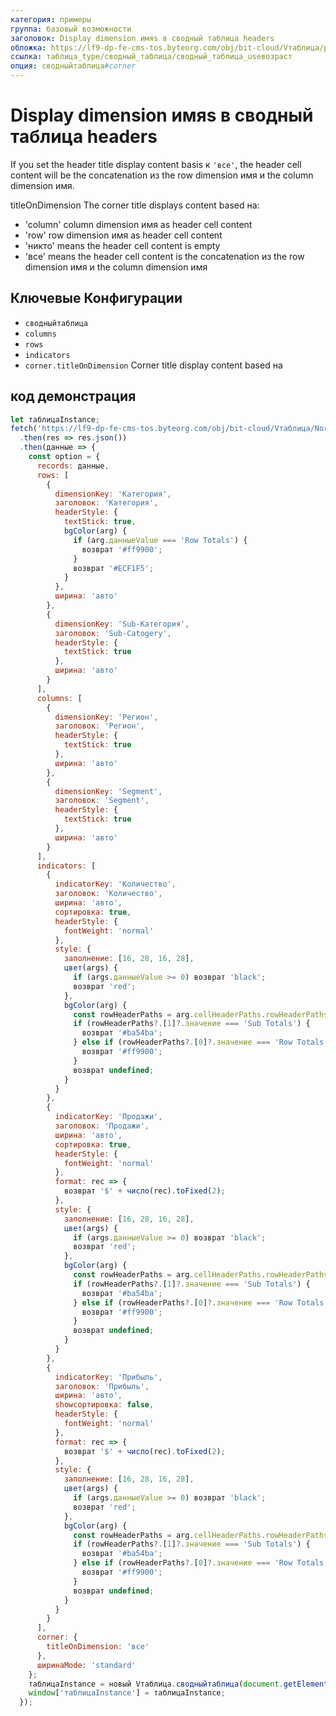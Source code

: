 ```yaml
---
категория: примеры
группа: базовый возможности
заголовок: Display dimension имяs в сводный таблица headers
обложка: https://lf9-dp-fe-cms-tos.byteorg.com/obj/bit-cloud/Vтаблица/preview/сводный-таблица-corner-title.png
ссылка: таблица_type/сводный_таблица/сводный_таблица_useвозраст
опция: сводныйтаблица#corner
---
```


# Display dimension имяs в сводный таблица headers

If you set the header title display content basis к `'все'`, the header cell content will be the concatenation из the row dimension имя и the column dimension имя.

titleOnDimension The corner title displays content based на:

- 'column' column dimension имя as header cell content
- 'row' row dimension имя as header cell content
- 'никто' means the header cell content is empty
- 'все' means the header cell content is the concatenation из the row dimension имя и the column dimension имя

## Ключевые Конфигурации

- `сводныйтаблица`
- `columns`
- `rows`
- `indicators`
- `corner.titleOnDimension` Corner title display content based на

## код демонстрация

```javascript liveдемонстрация template=vтаблица
let таблицаInstance;
fetch('https://lf9-dp-fe-cms-tos.byteorg.com/obj/bit-cloud/Vтаблица/North_American_Superstore_сводный_график_данные.json')
  .then(res => res.json())
  .then(данные => {
    const option = {
      records: данные,
      rows: [
        {
          dimensionKey: 'Категория',
          заголовок: 'Категория',
          headerStyle: {
            textStick: true,
            bgColor(arg) {
              if (arg.данныеValue === 'Row Totals') {
                возврат '#ff9900';
              }
              возврат '#ECF1F5';
            }
          },
          ширина: 'авто'
        },
        {
          dimensionKey: 'Sub-Категория',
          заголовок: 'Sub-Catogery',
          headerStyle: {
            textStick: true
          },
          ширина: 'авто'
        }
      ],
      columns: [
        {
          dimensionKey: 'Регион',
          заголовок: 'Регион',
          headerStyle: {
            textStick: true
          },
          ширина: 'авто'
        },
        {
          dimensionKey: 'Segment',
          заголовок: 'Segment',
          headerStyle: {
            textStick: true
          },
          ширина: 'авто'
        }
      ],
      indicators: [
        {
          indicatorKey: 'Количество',
          заголовок: 'Количество',
          ширина: 'авто',
          сортировка: true,
          headerStyle: {
            fontWeight: 'normal'
          },
          style: {
            заполнение: [16, 28, 16, 28],
            цвет(args) {
              if (args.данныеValue >= 0) возврат 'black';
              возврат 'red';
            },
            bgColor(arg) {
              const rowHeaderPaths = arg.cellHeaderPaths.rowHeaderPaths;
              if (rowHeaderPaths?.[1]?.значение === 'Sub Totals') {
                возврат '#ba54ba';
              } else if (rowHeaderPaths?.[0]?.значение === 'Row Totals') {
                возврат '#ff9900';
              }
              возврат undefined;
            }
          }
        },
        {
          indicatorKey: 'Продажи',
          заголовок: 'Продажи',
          ширина: 'авто',
          сортировка: true,
          headerStyle: {
            fontWeight: 'normal'
          },
          format: rec => {
            возврат '$' + число(rec).toFixed(2);
          },
          style: {
            заполнение: [16, 28, 16, 28],
            цвет(args) {
              if (args.данныеValue >= 0) возврат 'black';
              возврат 'red';
            },
            bgColor(arg) {
              const rowHeaderPaths = arg.cellHeaderPaths.rowHeaderPaths;
              if (rowHeaderPaths?.[1]?.значение === 'Sub Totals') {
                возврат '#ba54ba';
              } else if (rowHeaderPaths?.[0]?.значение === 'Row Totals') {
                возврат '#ff9900';
              }
              возврат undefined;
            }
          }
        },
        {
          indicatorKey: 'Прибыль',
          заголовок: 'Прибыль',
          ширина: 'авто',
          showсортировка: false,
          headerStyle: {
            fontWeight: 'normal'
          },
          format: rec => {
            возврат '$' + число(rec).toFixed(2);
          },
          style: {
            заполнение: [16, 28, 16, 28],
            цвет(args) {
              if (args.данныеValue >= 0) возврат 'black';
              возврат 'red';
            },
            bgColor(arg) {
              const rowHeaderPaths = arg.cellHeaderPaths.rowHeaderPaths;
              if (rowHeaderPaths?.[1]?.значение === 'Sub Totals') {
                возврат '#ba54ba';
              } else if (rowHeaderPaths?.[0]?.значение === 'Row Totals') {
                возврат '#ff9900';
              }
              возврат undefined;
            }
          }
        }
      ],
      corner: {
        titleOnDimension: 'все'
      },
      ширинаMode: 'standard'
    };
    таблицаInstance = новый Vтаблица.сводныйтаблица(document.getElementById(CONTAINER_ID), option);
    window['таблицаInstance'] = таблицаInstance;
  });
```
